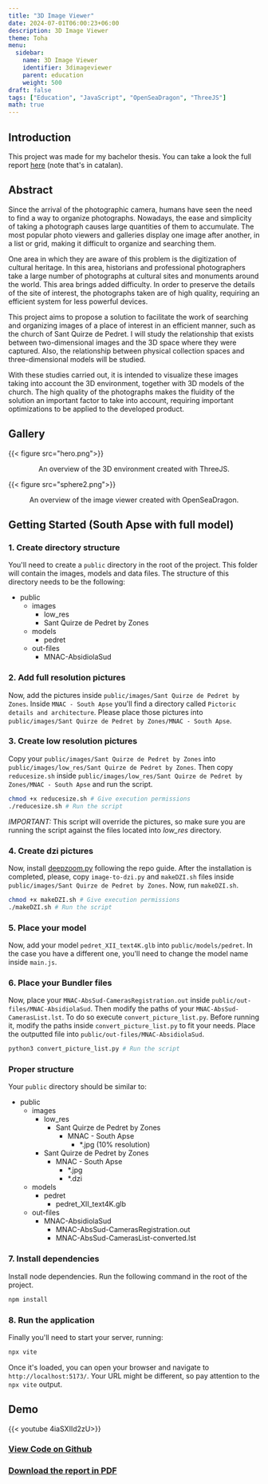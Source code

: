 ```yaml
---
title: "3D Image Viewer"
date: 2024-07-01T06:00:23+06:00
description: 3D Image Viewer
theme: Toha
menu:
  sidebar:
    name: 3D Image Viewer
    identifier: 3dimageviewer
    parent: education
    weight: 500
draft: false
tags: ["Education", "JavaScript", "OpenSeaDragon", "ThreeJS"]
math: true
---
```


## Introduction
This project was made for my bachelor thesis. You can take a look the full report [here](https://upcommons.upc.edu/handle/2117/411671) (note that's in catalan).                          

## Abstract

Since the arrival of the photographic camera, humans have seen the need to find a way to organize photographs. Nowadays, the ease and simplicity of taking a photograph causes large quantities of them to accumulate. The most popular photo viewers and galleries display one image after another, in a list or grid, making it difficult to organize and searching them.

One area in which they are aware of this problem is the digitization of cultural heritage. In this area, historians and professional photographers take a large number of photographs at cultural sites and monuments around the world. This area brings added difficulty. In order to preserve the details of the site of interest, the photographs taken are of high quality, requiring an efficient system for less powerful devices.

This project aims to propose a solution to facilitate the work of searching and organizing images of a place of interest in an efficient manner, such as the church of Sant Quirze de Pedret. I will study the relationship that exists between two-dimensional images and the 3D space where they were captured. Also, the relationship between physical collection spaces and three-dimensional models will be studied.

With these studies carried out, it is intended to visualize these images taking into account the 3D environment, together with 3D models of the church. The high quality of the photographs makes the fluidity of the solution an important factor to take into account, requiring important optimizations to be applied to the developed product.

## Gallery

{{< figure src="hero.png">}}
<p style="text-align: center;">An overview of the 3D environment created with ThreeJS.</p>

{{< figure src="sphere2.png">}}
<p style="text-align: center;">An overview of the image viewer created with OpenSeaDragon.</p>

## Getting Started (South Apse with full model)

### 1. Create directory structure
You'll need to create a `public` directory in the root of the project. This folder will contain the images, models and data files. The structure of this directory needs to be the following:

- public
    - images
        - low_res
        - Sant Quirze de Pedret by Zones
    - models
        - pedret
    - out-files
        - MNAC-AbsidiolaSud

### 2. Add full resolution pictures
Now, add the pictures inside `public/images/Sant Quirze de Pedret by Zones`. Inside `MNAC - South Apse` you'll find a directory called `Pictoric details and architecture`. Please place those pictures into `public/images/Sant Quirze de Pedret by Zones/MNAC - South Apse`.

### 3. Create low resolution pictures
Copy your `public/images/Sant Quirze de Pedret by Zones` into `public/images/low_res/Sant Quirze de Pedret by Zones`. Then copy `reducesize.sh` inside `public/images/low_res/Sant Quirze de Pedret by Zones/MNAC - South Apse` and run the script.

```bash
chmod +x reducesize.sh # Give execution permissions
./reducesize.sh # Run the script
```

*IMPORTANT:* This script will override the pictures, so make sure you are running the script against the files located into *low_res* directory.

### 4. Create dzi pictures
Now, install [deepzoom.py](https://github.com/openzoom/deepzoom.py) following the repo guide. After the installation is completed, please, copy `image-to-dzi.py` and `makeDZI.sh` files inside `public/images/Sant Quirze de Pedret by Zones`. Now, run `makeDZI.sh`.

```bash
chmod +x makeDZI.sh # Give execution permissions
./makeDZI.sh # Run the script
```

### 5. Place your model
Now, add your model `pedret_XII_text4K.glb` into `public/models/pedret`. In the case you have a different one, you'll need to change the model name inside `main.js`.

### 6. Place your Bundler files
Now, place your `MNAC-AbsSud-CamerasRegistration.out` inside `public/out-files/MNAC-AbsidiolaSud`. Then modify the paths of your `MNAC-AbsSud-CamerasList.lst`. To do so execute `convert_picture_list.py`. Before running it, modify the paths inside `convert_picture_list.py` to fit your needs. Place the outputted file into `public/out-files/MNAC-AbsidiolaSud`.

```bash
python3 convert_picture_list.py # Run the script
```

### Proper structure
Your `public` directory should be similar to:

- public
    - images
        - low_res
            - Sant Quirze de Pedret by Zones
                - MNAC - South Apse
                    - *.jpg (10% resolution)
        - Sant Quirze de Pedret by Zones
            - MNAC - South Apse
                - *.jpg
                - *.dzi
    - models
        - pedret
            - pedret_XII_text4K.glb
    - out-files
        - MNAC-AbsidiolaSud
            - MNAC-AbsSud-CamerasRegistration.out
            - MNAC-AbsSud-CamerasList-converted.lst

### 7. Install dependencies
Install node dependencies. Run the following command in the root of the project.

```bash
npm install
```

### 8. Run the application
Finally you'll need to start your server, running:

```bash
npx vite
```

Once it's loaded, you can open your browser and navigate to `http://localhost:5173/`. Your URL might be different, so pay attention to the `npx vite` output.

## Demo

{{< youtube 4iaSXIId2zU>}}

### [View Code on <i class="fab fa-github"></i>Github](https://github.com/BernatBC/visualitzador-de-fotografies-en-3D) 
### [Download the report in <i class="fa-solid fa-file-pdf"></i>PDF](https://upcommons.upc.edu/handle/2117/411671) 